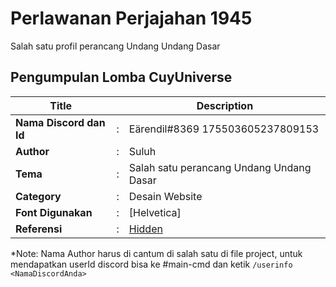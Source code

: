 # Perlawanan Perjajahan 1945

Salah satu profil perancang Undang Undang Dasar

## Pengumpulan Lomba CuyUniverse 

| Title        |   | Description                    |   
|--------------|---|--------------------------------|
| **Nama Discord dan Id** | : | Eärendil#8369 175503605237809153    |
| **Author**       | : | Suluh |
| **Tema**       | : | Salah satu perancang Undang Undang Dasar |
| **Category**    | : | Desain Website                 |
| **Font Digunakan** | : | [Helvetica]
| **Referensi** | : | [Hidden](https://www.hiddenrsrch.com/p/unfolding-the-work-of-issey-miyake) |

*Note: Nama Author harus di cantum di salah satu di file project, untuk mendapatkan userId discord bisa ke #main-cmd dan ketik `/userinfo <NamaDiscordAnda>`

